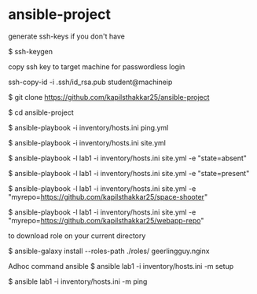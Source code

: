 # ansible-project

generate ssh-keys if you don't have

$ ssh-keygen

copy ssh key to target machine for passwordless login

ssh-copy-id -i .ssh/id_rsa.pub student@machineip

$ git clone https://github.com/kapilsthakkar25/ansible-project

$ cd ansible-project

$ ansible-playbook -i inventory/hosts.ini ping.yml

$ ansible-playbook -i inventory/hosts.ini site.yml

$ ansible-playbook -l lab1 -i inventory/hosts.ini site.yml -e "state=absent"

$ ansible-playbook -l lab1 -i inventory/hosts.ini site.yml -e "state=present"

$ ansible-playbook -l lab1 -i inventory/hosts.ini site.yml -e "myrepo=https://github.com/kapilsthakkar25/space-shooter"

$ ansible-playbook -l lab1 -i inventory/hosts.ini site.yml -e "myrepo=https://github.com/kapilsthakkar25/webapp-repo"

to download role on your current directory

$ ansible-galaxy install --roles-path ./roles/ geerlingguy.nginx

Adhoc command ansible
$ ansible lab1 -i inventory/hosts.ini -m setup

$ ansible lab1 -i inventory/hosts.ini -m ping
